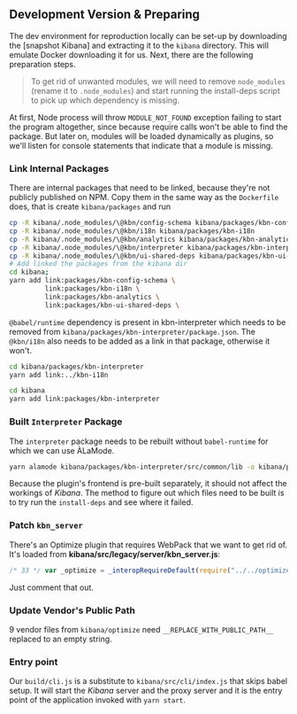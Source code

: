 ## Development Version & Preparing

The dev environment for reproduction locally can be set-up by downloading the [snapshot Kibana] and extracting it to the `kibana` directory. This will emulate Docker downloading it for us. Next, there are the following preparation steps.

> To get rid of unwanted modules, we will need to remove `node_modules` (rename it to `.node_modules`) and start running the install-deps script to pick up which dependency is missing.

At first, Node process will throw `MODULE_NOT_FOUND` exception failing to start the program altogether, since because require calls won't be able to find the package. But later on, modules will be loaded dynamically as plugins, so we'll listen for console statements that indicate that a module is missing.

### Link Internal Packages

There are internal packages that need to be linked, because they're not publicly published on NPM. Copy them in the same way as the `Dockerfile` does, that is create `kibana/packages` and run

```sh
cp -R kibana/.node_modules/\@kbn/config-schema kibana/packages/kbn-config-schema
cp -R kibana/.node_modules/\@kbn/i18n kibana/packages/kbn-i18n
cp -R kibana/.node_modules/\@kbn/analytics kibana/packages/kbn-analytics
cp -R kibana/.node_modules/\@kbn/interpreter kibana/packages/kbn-interpreter
cp -R kibana/.node_modules/\@kbn/ui-shared-deps kibana/packages/kbn-ui-shared-deps
# Add linked the packages from the kibana dir
cd kibana;
yarn add link:packages/kbn-config-schema \
         link:packages/kbn-i18n \
         link:packages/kbn-analytics \
         link:packages/kbn-ui-shared-deps \
```

`@babel/runtime` dependency is present in kbn-interpreter which needs to be removed from `kibana/packages/kbn-interpreter/package.json`. The `@kbn/i18n` also needs to be added as a link in that package, otherwise it won't.

```sh
cd kibana/packages/kbn-interpreter
yarn add link:../kbn-i18n
```

```sh
cd kibana
yarn add link:packages/kbn-interpreter
```

### Built `Interpreter` Package

The `interpreter` package needs to be rebuilt without `babel-runtime` for which we can use ÀLaMode.

```sh
yarn alamode kibana/packages/kbn-interpreter/src/common/lib -o kibana/packages/kbn-interpreter/target/common/lib -s
```

Because the plugin's frontend is pre-built separately, it should not affect the workings of _Kibana_. The method to figure out which files need to be built is to try run the `install-deps` and see where it failed.

### Patch `kbn_server`

<!-- Then, the `kibana/src/server/kbn_server.js` needs to be updated with the patched version that removes the _Optimize_ plugin from `build/server/kbn_server.js`. -->

There's an Optimize plugin that requires WebPack that we want to get rid of. It's loaded from **kibana/src/legacy/server/kbn_server.js**:

```js
/* 33 */ var _optimize = _interopRequireDefault(require("../../optimize"));
```

Just comment that out.

### Update Vendor's Public Path

9 vendor files from `kibana/optimize` need `__REPLACE_WITH_PUBLIC_PATH__` replaced to an empty string.

### Entry point

Our `build/cli.js` is a substitute to `kibana/src/cli/index.js` that skips babel setup. It will start the _Kibana_ server and the proxy server and it is the entry point of the application invoked with `yarn start`.
